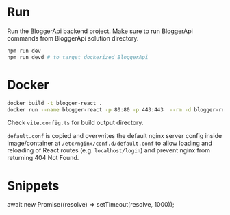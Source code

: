 # Run

Run the BloggerApi backend project.
Make sure to run BloggerApi commands from BloggerApi solution directory.

``` sh
npm run dev
npm run devd # to target dockerized BloggerApi
```

# Docker

``` sh
docker build -t blogger-react .
docker run --name blogger-react -p 80:80 -p 443:443  --rm -d blogger-react
```

Check `vite.config.ts` for build output directory.

`default.conf` is copied and overwrites the default nginx server config inside image/container at `/etc/nginx/conf.d/default.conf`
to allow loading and reloading of React routes (e.g. `localhost/login`) and prevent nginx from returning 404 Not Found.

# Snippets

await new Promise((resolve) => setTimeout(resolve, 1000));

